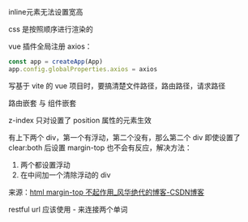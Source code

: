 inline元素无法设置宽高

css 是按照顺序进行渲染的

vue 插件全局注册 axios：

```js
const app = createApp(App)
app.config.globalProperties.axios = axios
```

写基于 vite 的 vue 项目时，要搞清楚文件路径，路由路径，请求路径

路由嵌套 与 组件嵌套

z-index 只对设置了 position 属性的元素生效

有上下两个 div，第一个有浮动，第二个没有，那么第二个 div 即使设置了 clear:both 后设置 margin-top 也不会有反应，解决方法：

1. 两个都设置浮动
2. 在中间加一个清除浮动的 div

来源：[html margin-top 不起作用_风华绝代的博客-CSDN博客](https://blog.csdn.net/fhjdzkp/article/details/79049535)

restful url 应该使用 - 来连接两个单词